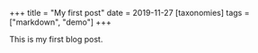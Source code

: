 +++
title = "My first post"
date = 2019-11-27
[taxonomies]
tags = ["markdown", "demo"]
+++

This is my first blog post.
